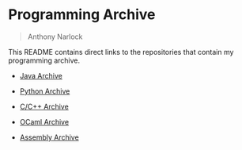 # <b>Programming Archive</b>

> Anthony Narlock

This README contains direct links to the repositories that contain my programming archive.

- [Java Archive](https://github.com/narlock/java-archive)

- [Python Archive](https://github.com/narlock/python-archive)

- [C/C++ Archive](https://github.com/narlock/cpp-archive)

- [OCaml Archive](https://github.com/narlock/ocaml-archive)

- [Assembly Archive](https://github.com/narlock/assembly-archive)